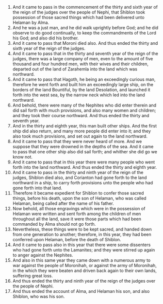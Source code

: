 1. And it came to pass in the commencement of the thirty and sixth year of the reign of the judges over the people of Nephi, that Shiblon took possession of those sacred things which had been delivered unto Helaman by Alma.
2. And he was a just man, and he did walk uprightly before God; and he did observe to do good continually, to keep the commandments of the Lord his God; and also did his brother.
3. And it came to pass that Moroni died also. And thus ended the thirty and sixth year of the reign of the judges.
4. And it came to pass that in the thirty and seventh year of the reign of the judges, there was a large company of men, even to the amount of five thousand and four hundred men, with their wives and their children, departed out of the land of Zarahemla into the land which was northward.
5. And it came to pass that Hagoth, he being an exceedingly curious man, therefore he went forth and built him an exceedingly large ship, on the borders of the land Bountiful, by the land Desolation, and launched it forth into the west sea, by the narrow neck which led into the land northward.
6. And behold, there were many of the Nephites who did enter therein and did sail forth with much provisions, and also many women and children; and they took their course northward. And thus ended the thirty and seventh year.
7. And in the thirty and eighth year, this man built other ships. And the first ship did also return, and many more people did enter into it; and they also took much provisions, and set out again to the land northward.
8. And it came to pass that they were never heard of more. And we suppose that they were drowned in the depths of the sea. And it came to pass that one other ship also did sail forth; and whither she did go we know not.
9. And it came to pass that in this year there were many people who went forth into the land northward. And thus ended the thirty and eighth year.
10. And it came to pass in the thirty and ninth year of the reign of the judges, Shiblon died also, and Corianton had gone forth to the land northward in a ship, to carry forth provisions unto the people who had gone forth into that land.
11. Therefore it became expedient for Shiblon to confer those sacred things, before his death, upon the son of Helaman, who was called Helaman, being called after the name of his father.
12. Now behold, all those engravings which were in the possession of Helaman were written and sent forth among the children of men throughout all the land, save it were those parts which had been commanded by Alma should not go forth.
13. Nevertheless, these things were to be kept sacred, and handed down from one generation to another; therefore, in this year, they had been conferred upon Helaman, before the death of Shiblon.
14. And it came to pass also in this year that there were some dissenters who had gone forth unto the Lamanites; and they were stirred up again to anger against the Nephites.
15. And also in this same year they came down with a numerous army to war against the people of Moronihah, or against the army of Moronihah, in the which they were beaten and driven back again to their own lands, suffering great loss.
16. And thus ended the thirty and ninth year of the reign of the judges over the people of Nephi.
17. And thus ended the account of Alma, and Helaman his son, and also Shiblon, who was his son.
